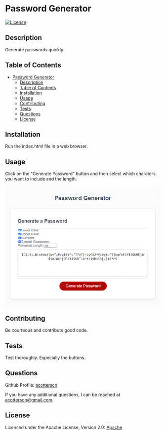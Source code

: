 # Password Generator

[![License](https://img.shields.io/badge/License-Apache_2.0-blue.svg)](https://opensource.org/licenses/Apache-2.0)

## Description

Generate passwords quickly.

## Table of Contents

- [Password Generator](#password-generator)
  - [Description](#description)
  - [Table of Contents](#table-of-contents)
  - [Installation](#installation)
  - [Usage](#usage)
  - [Contributing](#contributing)
  - [Tests](#tests)
  - [Questions](#questions)
  - [License](#license)

## Installation

Run the index.html file in a web browser.

## Usage

Click on the "Generate Password" button and then select which charaters you want to include and the length.

![Screenshot](assets/images/screenshot.png)

## Contributing

Be courteous and contribute good code.

## Tests

Test thoroughly. Especially the buttons.

## Questions

Github Profile: [acotterson](https://github.com/acotterson)

If you have any additional questions, I can be reached at [acotterson@gmail.com](mailto:acotterson@gmail.com).

## License

Licensed under the Apache License, Version 2.0: [Apache](https://opensource.org/licenses/Apache-2.0)
